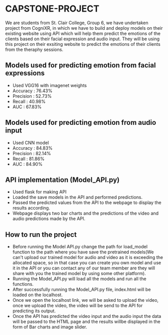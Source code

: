 # CAPSTONE-PROJECT 
We are students from St. Clair College, Group 6, we have undertaken project from CogniXR, in which we have to build and deploy models on their existing website using API which will help them predict the emotions of the clients based on their facial expression and audio input. They will be using this project on their exsiting website to predict the emotions of their clients from the theraphy sessions.

## Models used for predicting emotion from facial expressions
- Used VGG16 with imagenet weights
- Accuracy : 76.43%
- Precision : 52.73%
- Recall : 40.98%
- AUC : 67.83%

## Models used for predicting emotion from audio input
- Used CNN model
- Accuracy : 84.83%
- Precision : 82.14%
- Recall : 81.86%
- AUC : 84.90%

## API implementation (Model_API.py)
- Used flask for making API
- Loaded the save models in the API and performed predictions.
- Passed the predicted values from the API to the webpage to display the results according.
- Webpage displays two bar charts and the predictions of the video and audio predictions made by the API.

## How to run the project
- Before running the Model API.py change the path for load_model function to the path where you have save the pretrained models(We can't upload our trained model for audio and video as it is exceeding the allocated space, so in that case you can create you own model and use it in the API or you can contact any of our team member are they will share with you the trained model by using some other platform).
- Running the Model_API.py will load all the models and run all the functions.
- After successfully running the Model_API.py file, index.html will be loaded on the localhost.
- Once we open the localhost link, we will be asked to upload the video, once we upload the video, the video will be send to the API for predicting its output.
- Once the API has predicted the video input and the audio input the data will be passed to the HTML page and the results willbe displayed in the form of Bar charts and image slider.
